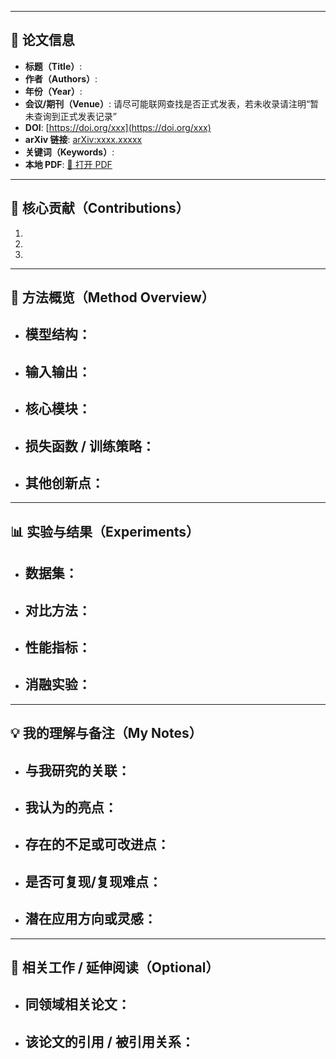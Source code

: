 
---
## 📘 论文信息

- **标题（Title）**: 
- **作者（Authors）**: 
- **年份（Year）**: 
- **会议/期刊（Venue）**: 请尽可能联网查找是否正式发表，若未收录请注明“暂未查询到正式发表记录”
- **DOI**: [https://doi.org/xxx](https://doi.org/xxx)
- **arXiv 链接**: [arXiv:xxxx.xxxxx](https://arxiv.org/abs/xxxx.xxxxx)
- **关键词（Keywords）**: 
- **本地 PDF**: [📂 打开 PDF](paper/XXX.pdf)

---

## 🎯 核心贡献（Contributions）

1. 
2. 
3. 

---

## 🧠 方法概览（Method Overview）

- **模型结构**：
  - 
- **输入输出**：
  - 
- **核心模块**：
  - 
- **损失函数 / 训练策略**：
  - 
- **其他创新点**：
  - 

---

## 📊 实验与结果（Experiments）

- 数据集：
  - 
- 对比方法：
  - 
- 性能指标：
  - 
- 消融实验：
  - 

---

## 💡 我的理解与备注（My Notes）

- **与我研究的关联**：
  - 
- **我认为的亮点**：
  - 
- **存在的不足或可改进点**：
  - 
- **是否可复现/复现难点**：
  - 
- **潜在应用方向或灵感**：
  - 

---

## 🧩 相关工作 / 延伸阅读（Optional）

- 同领域相关论文：
  - 
- 该论文的引用 / 被引用关系：
  - 

